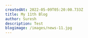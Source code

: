 ```yaml
---
createdAt: 2022-05-09T05:20:00.733Z
title: My 11th Blog
author: Suresh
description: Test
blogimage: /images/news-11.jpg
---
```

